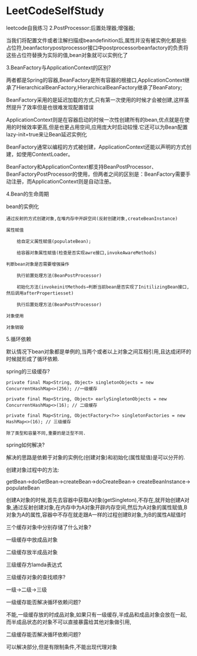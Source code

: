 # LeetCodeSelfStudy
leetcode自我练习
2.PostProcessor:后置处理器;增强器;

当我们将配置文件或者注解扫描成beandefinition后,属性并没有被实例化都是些占位符,beanfactorypostprocessor接口中postprocessorbeanfactory的负责将这些占位符替换为实际的值,bean对象就可以实例化了

3.BeanFactory与ApplicationContext的区别?

两者都是Spring的容器,BeanFactory是所有容器的根接口,ApplicationContext继承了HierarchicalBeanFactory,HierarchicalBeanFactory继承了BeanFatory;

BeanFactory采用的是延迟加载的方式,只有第一次使用的时候才会被创建,这样虽然提升了效率但是也很难发现配置错误

ApplicationContext则是在容器启动的时候一次性创建所有的bean,优点就是在使用的时候效率更高,但是也更占用空间,应用庞大时启动较慢.它还可以为Bean配置lazy-init=true来让Bean延迟实例化 

BeanFactory通常以编程的方式被创建，ApplicationContext还能以声明的方式创建，如使用ContextLoader。 

BeanFactory和ApplicationContext都支持BeanPostProcessor、BeanFactoryPostProcessor的使用，但两者之间的区别是：BeanFactory需要手动注册，而ApplicationContext则是自动注册。 

4.Bean的生命周期

bean的实例化

	通过反射的方式创建对象,在堆内存中开辟空间(反射创建对象,createBeanInstance)

	属性赋值

		给自定义属性赋值(populateBean);

		给容器对象属性赋值(检查是否实现awre接口,invokeAwareMethods)

	判断bean对象是否需要增强操作

		执行前置处理方法(BeanPostProcessor)

		初始化方法(invokeinitMethods→判断当前bean是否实现了InitilizingBean接口,然后调用afterPropertiesset)

		执行后置处理方法(BeanPostProcessor)

	对象使用

	对象销毁

5.循环依赖

默认情况下bean对象都是单例的,当两个或者以上对象之间互相引用,且达成闭环的时候就形成了循环依赖.

spring的三级缓存?

	private final Map<String, Object> singletonObjects = new ConcurrentHashMap<>(256); //一级缓存

	private final Map<String, Object> earlySingletonObjects = new ConcurrentHashMap<>(16); // 二级缓存

	private final Map<String, ObjectFactory<?>> singletonFactories = new HashMap<>(16); // 三级缓存

	除了类型和容量不同,重要的是泛型不同.

spring如何解决?

解决的思路是依赖于对象的实例化(创建对象)和初始化(属性赋值)是可以分开的.

创建对象过程中的方法:

getBean→doGetBean→createBean→doCreateBean→ createBeanInstance→ populateBean

创建A对象的时候,首先去容器中获取A对象(getSingleton),不存在,就开始创建A对象,通过反射创建对象,在内存中为A对象开辟内存空间,然后为A对象的属性赋值,B对象为A的属性,容器中不存在就走跟A一样的过程创建B对象,为B的属性A赋值时

三个缓存对象中分别存储了什么对象?

一级缓存中放成品对象

二级缓存放半成品对象

三级缓存方lamda表达式

三级缓存对象的查找顺序?

一级→二级→三级

一级缓存能否解决循环依赖问题?

不能,一级缓存放的时成品对象,如果只有一级缓存,半成品和成品对象会放在一起,而半成品状态的对象不可以直接暴露给其他对象做引用,

二级缓存能否解决循环依赖问题?

可以解决部分,但是有限制条件,不能出现代理对象

